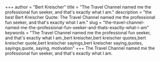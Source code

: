 +++
author = "Bert Kreischer"
title = "The Travel Channel named me the professional fun seeker, and that's exactly what I am."
description = "the best Bert Kreischer Quote: The Travel Channel named me the professional fun seeker, and that's exactly what I am."
slug = "the-travel-channel-named-me-the-professional-fun-seeker-and-thats-exactly-what-i-am"
keywords = "The Travel Channel named me the professional fun seeker, and that's exactly what I am.,bert kreischer,bert kreischer quotes,bert kreischer quote,bert kreischer sayings,bert kreischer saying,quotes, sayings,quote, saying, motivation"
+++
The Travel Channel named me the professional fun seeker, and that's exactly what I am.
